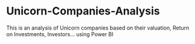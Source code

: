 # Unicorn-Companies-Analysis
This is an analysis of Unicorn companies based on their valuation, Return on Investments, Investors... using Power BI
